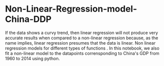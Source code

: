 # Non-Linear-Regression-model-China-DDP
If the data shows a curvy trend, then linear regression will not produce very accurate results when compared to a non-linear regression because, as the name implies, linear regression presumes that the data is linear. Non linear regression models for different types of functions . In this notebook, we also fit a non-linear model to the datapoints corrensponding to China's GDP from 1960 to 2014 using python.
